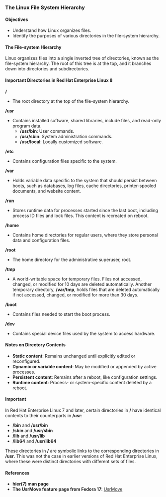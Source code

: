 ### The Linux File System Hierarchy

#### Objectives
- Understand how Linux organizes files.
- Identify the purposes of various directories in the file-system hierarchy.

#### The File-system Hierarchy
Linux organizes files into a single inverted tree of directories, known as the file-system hierarchy. The root of this tree is at the top, and it branches down into directories and subdirectories.

#### Important Directories in Red Hat Enterprise Linux 8

**/**  
- The root directory at the top of the file-system hierarchy.

**/usr**  
- Contains installed software, shared libraries, include files, and read-only program data.
  - **/usr/bin**: User commands.
  - **/usr/sbin**: System administration commands.
  - **/usr/local**: Locally customized software.

**/etc**  
- Contains configuration files specific to the system.

**/var**  
- Holds variable data specific to the system that should persist between boots, such as databases, log files, cache directories, printer-spooled documents, and website content.

**/run**  
- Stores runtime data for processes started since the last boot, including process ID files and lock files. This content is recreated on reboot.

**/home**  
- Contains home directories for regular users, where they store personal data and configuration files.

**/root**  
- The home directory for the administrative superuser, root.

**/tmp**  
- A world-writable space for temporary files. Files not accessed, changed, or modified for 10 days are deleted automatically. Another temporary directory, **/var/tmp**, holds files that are deleted automatically if not accessed, changed, or modified for more than 30 days.

**/boot**  
- Contains files needed to start the boot process.

**/dev**  
- Contains special device files used by the system to access hardware.

#### Notes on Directory Contents
- **Static content**: Remains unchanged until explicitly edited or reconfigured.
- **Dynamic or variable content**: May be modified or appended by active processes.
- **Persistent content**: Remains after a reboot, like configuration settings.
- **Runtime content**: Process- or system-specific content deleted by a reboot.

#### Important
In Red Hat Enterprise Linux 7 and later, certain directories in **/** have identical contents to their counterparts in **/usr**:
- **/bin** and **/usr/bin**
- **/sbin** and **/usr/sbin**
- **/lib** and **/usr/lib**
- **/lib64** and **/usr/lib64**

These directories in **/** are symbolic links to the corresponding directories in **/usr**. This was not the case in earlier versions of Red Hat Enterprise Linux, where these were distinct directories with different sets of files.

#### References
- **hier(7) man page**
- **The UsrMove feature page from Fedora 17**: [UsrMove](https://fedoraproject.org/wiki/Features/UsrMove)
